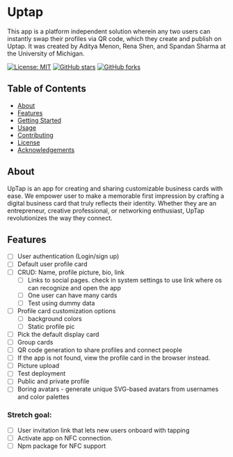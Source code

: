 # Uptap

This app is a platform independent solution wherein any two users can instantly swap their profiles via QR code, which they create and publish on Uptap. It was created by Aditya Menon, Rena Shen, and Spandan Sharma at the University of Michigan.

[![License: MIT](https://img.shields.io/badge/License-MIT-blue.svg)](https://opensource.org/licenses/MIT)
[![GitHub stars](https://img.shields.io/github/stars/your_username/your_repo.svg?style=social)](https://github.com/your_username/your_repo/stargazers)
[![GitHub forks](https://img.shields.io/github/forks/your_username/your_repo.svg?style=social)](https://github.com/your_username/your_repo/network/members)

## Table of Contents

- [About](#about)
- [Features](#features)
- [Getting Started](#getting-started)
- [Usage](#usage)
- [Contributing](#contributing)
- [License](#license)
- [Acknowledgements](#acknowledgements)

## About

UpTap is an app for creating and sharing customizable business cards with ease. We empower user to make a memorable first impression by crafting a digital business card that truly reflects their identity. Whether they are an entrepreneur, creative professional, or networking enthusiast, UpTap revolutionizes the way they connect.

## Features

- [ ] User authentication (Login/sign up)
- [ ] Default user profile card
- [ ] CRUD: Name, profile picture, bio, link
    - [ ] Links to social pages. check in system settings to use link where os can recognize and open the app
    - [ ] One user can have many cards
    - [ ] Test using dummy data
- [ ] Profile card customization options 
    - [ ] background colors
    - [ ] Static profile pic
- [ ] Pick the default display card
- [ ] Group cards
- [ ] QR code generation to share profiles and connect people
- [ ] If the app is not found, view the profile card in the browser instead.
- [ ] Picture upload
- [ ] Test deployment
- [ ] Public and private profile
- [ ] Boring avatars - generate unique SVG-based avatars from usernames and color palettes

### Stretch goal: 
- [ ] User invitation link that lets new users onboard with tapping
- [ ] Activate app on NFC connection. 
- [ ] Npm package for NFC support
